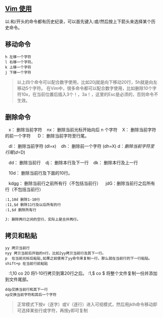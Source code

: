 
## [Vim 使用](http://www.cnblogs.com/softwaretesting/archive/2011/07/12/2104435.html)

以:和/开头的命令都有历史纪录，可以首先键入:或/然后按上下箭头来选择某个历史命令。

## 移动命令

    h 左移一个字符
    l 右移一个字符。
    k 上移一个字符
    j 下移一个字符
> 以上四个命令可以配合数字使用，比如20j就是向下移动20行，5h就是向左移动5个字符。
  在Vim中，很多命令都可以配合数字使用，比如删除10个字符10x，在当前位置后插入3个！，3a！<Esc>，这里的Esc是必须的，否则命令不生效。

## 删除命令

    x： 删除当前字符
    nx： 删除当前光标开始向后 n 个字符
    X： 删除当前字符的前一个字符    
    D： 删除当前字符至行尾。

    dl： 删除当前字符 (dl=x)
    dh： 删除前一个字符 (dh=X)
    d$：删除当前字符至行尾(d$=D)

    dd： 删除当前行
    dj： 删除本行及下一行
    dk： 删除本行及上一行

    10d： 删除当前行及下面的10行。

    kdgg： 删除当前行之前所有行（不包括当前行）
    jdG：删除当前行之后所有行（不包括当前行）

    :1,10d 删除1-10行
    :11,$d 删除11行及以后所有的行
    :1,$d 删除所有行

    J: 删除两行之间的空行，实际上是合并两行。


## 拷贝和粘贴

    yy 拷贝当前行
    nyy 拷贝当前后开始的n行，比如2yy拷贝当前行及其下一行。
    p  在当前光标后粘贴,如果之前使用了yy命令来复制一行，那么就在当前行的下一行粘贴。
    shift+p 在当前行前粘贴

    :1,10 co 20 将1-10行拷贝到第20行之后。
    :1,$ co $ 将整个文件复制一份并添加到文件尾部。

    ddp交换当前行和其下一行
    xp交换当前字符和其后一个字符

> 正常模式下按v（逐字）或V（逐行）进入可视模式，然后用jklh命令移动即可选择某些行或字符，再按y即可复制



